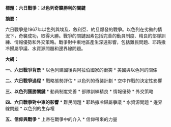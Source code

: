 **標題：六日戰爭：以色列奇襲勝利的關鍵**

**摘要：**

六日戰爭是1967年以色列與埃及、敘利亞、約旦爆發的戰爭。以色列在劣勢的情況下，奇襲成功，取得大勝。戰爭的關鍵因素包括完善的動員制度、精良的部隊訓練、情報優勢和外交策略。戰爭對中東地區產生深遠影響，包括難民問題、耶路撒冷歸屬爭議、水資源問題和邊界線問題。

**大綱：**

**一、六日戰爭背景**
    * 以色列建國後與阿拉伯國家的衝突
    * 美國與以色列的關係

**二、六日戰爭過程**
    * 戰略態勢評估
    * 以色列的奇襲計劃
    * 空中作戰的決定性影響

**三、以色列獲勝關鍵**
    * 動員制度完善
    * 部隊訓練精良
    * 情報優勢
    * 外交策略

**四、六日戰爭對中東的影響**
    * 難民問題
    * 耶路撒冷歸屬爭議
    * 水資源問題
    * 邊界線問題
    * 以色列的生存權

**五、信仰與戰爭**
    * 上帝在戰爭中的介入
    * 信仰帶來的力量